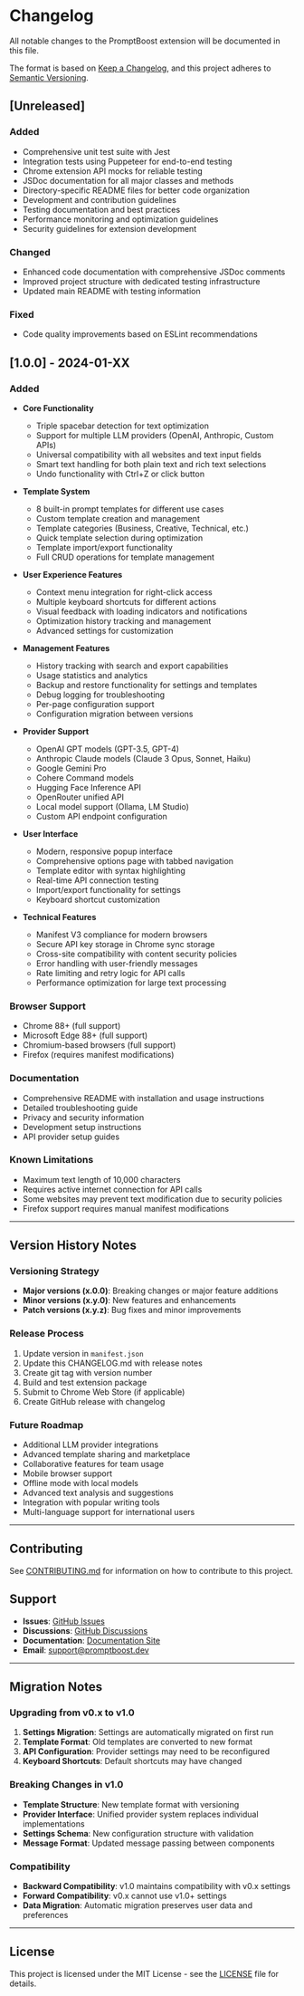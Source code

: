 # Changelog

All notable changes to the PromptBoost extension will be documented in this file.

The format is based on [Keep a Changelog](https://keepachangelog.com/en/1.0.0/),
and this project adheres to [Semantic Versioning](https://semver.org/spec/v2.0.0.html).

## [Unreleased]

### Added
- Comprehensive unit test suite with Jest
- Integration tests using Puppeteer for end-to-end testing
- Chrome extension API mocks for reliable testing
- JSDoc documentation for all major classes and methods
- Directory-specific README files for better code organization
- Development and contribution guidelines
- Testing documentation and best practices
- Performance monitoring and optimization guidelines
- Security guidelines for extension development

### Changed
- Enhanced code documentation with comprehensive JSDoc comments
- Improved project structure with dedicated testing infrastructure
- Updated main README with testing information

### Fixed
- Code quality improvements based on ESLint recommendations

## [1.0.0] - 2024-01-XX

### Added
- **Core Functionality**
  - Triple spacebar detection for text optimization
  - Support for multiple LLM providers (OpenAI, Anthropic, Custom APIs)
  - Universal compatibility with all websites and text input fields
  - Smart text handling for both plain text and rich text selections
  - Undo functionality with Ctrl+Z or click button

- **Template System**
  - 8 built-in prompt templates for different use cases
  - Custom template creation and management
  - Template categories (Business, Creative, Technical, etc.)
  - Quick template selection during optimization
  - Template import/export functionality
  - Full CRUD operations for template management

- **User Experience Features**
  - Context menu integration for right-click access
  - Multiple keyboard shortcuts for different actions
  - Visual feedback with loading indicators and notifications
  - Optimization history tracking and management
  - Advanced settings for customization

- **Management Features**
  - History tracking with search and export capabilities
  - Usage statistics and analytics
  - Backup and restore functionality for settings and templates
  - Debug logging for troubleshooting
  - Per-page configuration support
  - Configuration migration between versions

- **Provider Support**
  - OpenAI GPT models (GPT-3.5, GPT-4)
  - Anthropic Claude models (Claude 3 Opus, Sonnet, Haiku)
  - Google Gemini Pro
  - Cohere Command models
  - Hugging Face Inference API
  - OpenRouter unified API
  - Local model support (Ollama, LM Studio)
  - Custom API endpoint configuration

- **User Interface**
  - Modern, responsive popup interface
  - Comprehensive options page with tabbed navigation
  - Template editor with syntax highlighting
  - Real-time API connection testing
  - Import/export functionality for settings
  - Keyboard shortcut customization

- **Technical Features**
  - Manifest V3 compliance for modern browsers
  - Secure API key storage in Chrome sync storage
  - Cross-site compatibility with content security policies
  - Error handling with user-friendly messages
  - Rate limiting and retry logic for API calls
  - Performance optimization for large text processing

### Browser Support
- Chrome 88+ (full support)
- Microsoft Edge 88+ (full support)
- Chromium-based browsers (full support)
- Firefox (requires manifest modifications)

### Documentation
- Comprehensive README with installation and usage instructions
- Detailed troubleshooting guide
- Privacy and security information
- Development setup instructions
- API provider setup guides

### Known Limitations
- Maximum text length of 10,000 characters
- Requires active internet connection for API calls
- Some websites may prevent text modification due to security policies
- Firefox support requires manual manifest modifications

---

## Version History Notes

### Versioning Strategy
- **Major versions (x.0.0)**: Breaking changes or major feature additions
- **Minor versions (x.y.0)**: New features and enhancements
- **Patch versions (x.y.z)**: Bug fixes and minor improvements

### Release Process
1. Update version in `manifest.json`
2. Update this CHANGELOG.md with release notes
3. Create git tag with version number
4. Build and test extension package
5. Submit to Chrome Web Store (if applicable)
6. Create GitHub release with changelog

### Future Roadmap
- Additional LLM provider integrations
- Advanced template sharing and marketplace
- Collaborative features for team usage
- Mobile browser support
- Offline mode with local models
- Advanced text analysis and suggestions
- Integration with popular writing tools
- Multi-language support for international users

---

## Contributing

See [CONTRIBUTING.md](../development/contributing.md) for information on how to contribute to this project.

## Support

- **Issues**: [GitHub Issues](https://github.com/your-repo/promptboost/issues)
- **Discussions**: [GitHub Discussions](https://github.com/your-repo/promptboost/discussions)
- **Documentation**: [Documentation Site](../README.md)
- **Email**: support@promptboost.dev

---

## Migration Notes

### Upgrading from v0.x to v1.0

1. **Settings Migration**: Settings are automatically migrated on first run
2. **Template Format**: Old templates are converted to new format
3. **API Configuration**: Provider settings may need to be reconfigured
4. **Keyboard Shortcuts**: Default shortcuts may have changed

### Breaking Changes in v1.0

- **Template Structure**: New template format with versioning
- **Provider Interface**: Unified provider system replaces individual implementations
- **Settings Schema**: New configuration structure with validation
- **Message Format**: Updated message passing between components

### Compatibility

- **Backward Compatibility**: v1.0 maintains compatibility with v0.x settings
- **Forward Compatibility**: v0.x cannot use v1.0+ settings
- **Data Migration**: Automatic migration preserves user data and preferences

---

## License

This project is licensed under the MIT License - see the [LICENSE](../../LICENSE) file for details.
